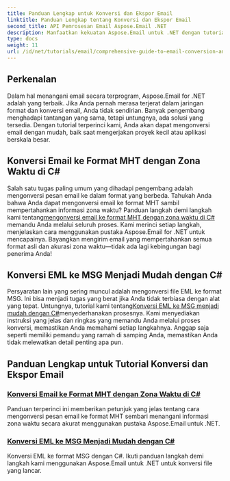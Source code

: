 ```yaml
---
title: Panduan Lengkap untuk Konversi dan Ekspor Email
linktitle: Panduan Lengkap tentang Konversi dan Ekspor Email
second_title: API Pemrosesan Email Aspose.Email .NET
description: Manfaatkan kekuatan Aspose.Email untuk .NET dengan tutorial lengkap kami untuk Panduan Lengkap Konversi dan Ekspor Email. Pelajari cara mengonversi format dengan mudah.
type: docs
weight: 11
url: /id/net/tutorials/email/comprehensive-guide-to-email-conversion-and-export/
---
```

## Perkenalan

Dalam hal menangani email secara terprogram, Aspose.Email for .NET adalah yang terbaik. Jika Anda pernah merasa terjerat dalam jaringan format dan konversi email, Anda tidak sendirian. Banyak pengembang menghadapi tantangan yang sama, tetapi untungnya, ada solusi yang tersedia. Dengan tutorial terperinci kami, Anda akan dapat mengonversi email dengan mudah, baik saat mengerjakan proyek kecil atau aplikasi berskala besar.

## Konversi Email ke Format MHT dengan Zona Waktu di C#

 Salah satu tugas paling umum yang dihadapi pengembang adalah mengonversi pesan email ke dalam format yang berbeda. Tahukah Anda bahwa Anda dapat mengonversi email ke format MHT sambil mempertahankan informasi zona waktu? Panduan langkah demi langkah kami tentang[mengonversi email ke format MHT dengan zona waktu di C#](./convert-emails-to-mht-format-with-timezone-in-csharp/) memandu Anda melalui seluruh proses. Kami merinci setiap langkah, menjelaskan cara menggunakan pustaka Aspose.Email for .NET untuk mencapainya. Bayangkan mengirim email yang mempertahankan semua format asli dan akurasi zona waktu—tidak ada lagi kebingungan bagi penerima Anda!

## Konversi EML ke MSG Menjadi Mudah dengan C#

 Persyaratan lain yang sering muncul adalah mengonversi file EML ke format MSG. Ini bisa menjadi tugas yang berat jika Anda tidak terbiasa dengan alat yang tepat. Untungnya, tutorial kami tentang[Konversi EML ke MSG menjadi mudah dengan C#](./eml-to-msg-convert-made-easy-using-csharp/)menyederhanakan prosesnya. Kami menyediakan instruksi yang jelas dan ringkas yang memandu Anda melalui proses konversi, memastikan Anda memahami setiap langkahnya. Anggap saja seperti memiliki pemandu yang ramah di samping Anda, memastikan Anda tidak melewatkan detail penting apa pun. 

## Panduan Lengkap untuk Tutorial Konversi dan Ekspor Email
### [Konversi Email ke Format MHT dengan Zona Waktu di C#](./convert-emails-to-mht-format-with-timezone-in-csharp/)
Panduan terperinci ini memberikan petunjuk yang jelas tentang cara mengonversi pesan email ke format MHT sembari menangani informasi zona waktu secara akurat menggunakan pustaka Aspose.Email untuk .NET.
### [Konversi EML ke MSG Menjadi Mudah dengan C#](./eml-to-msg-convert-made-easy-using-csharp/)
Konversi EML ke format MSG dengan C#. Ikuti panduan langkah demi langkah kami menggunakan Aspose.Email untuk .NET untuk konversi file yang lancar.